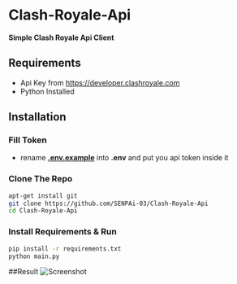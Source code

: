 # Clash-Royale-Api
**Simple Clash Royale Api Client**

## Requirements
* Api Key from https://developer.clashroyale.com
* Python Installed

## Installation
### Fill Token
* rename **[.env.example](https://github.com/SENPAi-03/Clash-Royale-Api/blob/main/.env.example)** into **.env** and put you api token inside it
### Clone The Repo
```sh
apt-get install git
git clone https://github.com/SENPAi-03/Clash-Royale-Api
cd Clash-Royale-Api
```
### Install Requirements & Run
```sh
pip install -r requirements.txt
python main.py
```

##Result
![Screenshot](https://media.discordapp.net/attachments/888787817818370169/1158911482218688582/IMG_20231004_023833.jpg?ex=651df7ec&is=651ca66c&hm=778a2f55de2cfc4d1c1372203f20b690ab67c0dd8c3631d30b0f1994168d1b49&)
